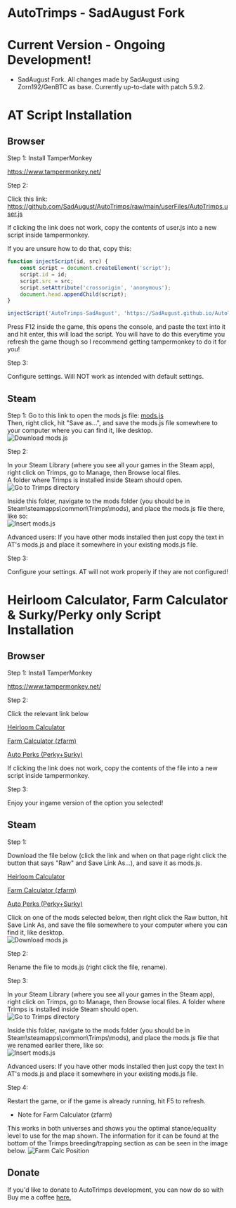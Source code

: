 # AutoTrimps - SadAugust Fork

# Current Version - Ongoing Development!

-   SadAugust Fork. All changes made by SadAugust using Zorn192/GenBTC as base. Currently up-to-date with patch 5.9.2.

# AT Script Installation

## Browser

Step 1: Install TamperMonkey

https://www.tampermonkey.net/

Step 2:

Click this link: https://github.com/SadAugust/AutoTrimps/raw/main/userFiles/AutoTrimps.user.js

If clicking the link does not work, copy the contents of user.js into a new script inside tampermonkey.

If you are unsure how to do that, copy this:

```js
function injectScript(id, src) {
	const script = document.createElement('script');
	script.id = id;
	script.src = src;
	script.setAttribute('crossorigin', 'anonymous');
	document.head.appendChild(script);
}

injectScript('AutoTrimps-SadAugust', 'https://SadAugust.github.io/AutoTrimps/AutoTrimps2.js');
```

Press F12 inside the game, this opens the console, and paste the text into it and hit enter, this will load the script. You will have to do this everytime you refresh the game though so I recommend getting tampermonkey to do it for you!

Step 3:

Configure settings. Will NOT work as intended with default settings.

## Steam

Step 1:
Go to this link to open the mods.js file: <a href="https://github.com/SadAugust/AutoTrimps/raw/main/userFiles/mods.js">mods.js</a>  
Then, right click, hit "Save as...", and save the mods.js file somewhere to your computer where you can find it, like desktop.  
![Download mods.js](https://i.imgur.com/opuO6yd.png)

Step 2:

In your Steam Library (where you see all your games in the Steam app), right click on Trimps, go to Manage, then Browse local files.  
A folder where Trimps is installed inside Steam should open.  
![Go to Trimps directory](https://imgur.com/cr35LK2.png)

Inside this folder, navigate to the mods folder (you should be in Steam\steamapps\common\Trimps\mods), and place the mods.js file there, like so:  
![Insert mods.js](https://imgur.com/muW6cUh.png)

Advanced users: If you have other mods installed then just copy the text in AT's mods.js and place it somewhere in your existing mods.js file.

Step 3:

Configure your settings. AT will not work properly if they are not configured!

# Heirloom Calculator, Farm Calculator & Surky/Perky only Script Installation

## Browser

Step 1: Install TamperMonkey

https://www.tampermonkey.net/

Step 2:

Click the relevant link below

<a href="https://github.com/SadAugust/AutoTrimps/raw/main/userFiles/farmCalc.user.js">Heirloom Calculator</a>

<a href="https://github.com/SadAugust/AutoTrimps/raw/main/userFiles/heirloomCalc.user.js">Farm Calculator (zfarm)</a>

<a href="https://github.com/SadAugust/AutoTrimps/raw/main/userFiles/autoPerks.user.js">Auto Perks (Perky+Surky)</a>

If clicking the link does not work, copy the contents of the file into a new script inside tampermonkey.

Step 3:

Enjoy your ingame version of the option you selected!

## Steam

Step 1:

Download the file below (click the link and when on that page right click the button that says "Raw" and Save Link As...), and save it as mods.js.

<a href="https://github.com/SadAugust/AutoTrimps/blob/main/userFiles/farmCalc.user.js">Heirloom Calculator</a>

<a href="https://github.com/SadAugust/AutoTrimps/blob/main/userFiles/heirloomCalc.user.js">Farm Calculator (zfarm)</a>

<a href="https://github.com/SadAugust/AutoTrimps/blob/main/userFiles/autoPerks.user.js">Auto Perks (Perky+Surky)</a>

Click on one of the mods selected below, then right click the Raw button, hit Save Link As, and save the file somewhere to your computer where you can find it, like desktop.  
![Download mods.js](https://i.imgur.com/opuO6yd.png)

Step 2:

Rename the file to mods.js (right click the file, rename).

Step 3:

In your Steam Library (where you see all your games in the Steam app), right click on Trimps, go to Manage, then Browse local files. A folder where Trimps is installed inside Steam should open.  
![Go to Trimps directory](https://imgur.com/cr35LK2.png)

Inside this folder, navigate to the mods folder (you should be in Steam\steamapps\common\Trimps\mods), and place the mods.js file that we renamed earlier there, like so:  
![Insert mods.js](https://imgur.com/muW6cUh.png)

Advanced users: If you have other mods installed then just copy the text in AT's mods.js and place it somewhere in your existing mods.js file.

Step 4:

Restart the game, or if the game is already running, hit F5 to refresh.

-   Note for Farm Calculator (zfarm)

This works in both universes and shows you the optimal stance/equality level to use for the map shown. The information for it can be found at the bottom of the Trimps breeding/trapping section as can be seen in the image below. ![Farm Calc Position](https://i.imgur.com/siZH8Dh.png)

## Donate

If you'd like to donate to AutoTrimps development, you can now do so with Buy me a coffee <a href="https://www.buymeacoffee.com/augustAutoTrimps">here.</a>
